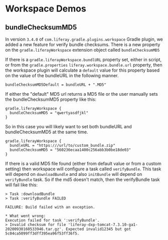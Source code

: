 # Workspace Demos

## bundleChecksumMD5

In version `3.4.0` of `com.liferay.gradle.plugins.workspace` Gradle plugin, we 
  added a new feature for verify bundle checksums.  There is a new property on the
  `gradle.liferayWorkspace` extension object called `bundleChecksumMD5`  

If there is a `gradle.liferayWorkspace.bundlURL` property set, either in script,
  or from the `gradle.properties` `liferay.workspace.bundle.url` property, then
  the workspace plugin will calculate a `default` value for this property based
  on the value of the bundleURL in the following manner.

```
bundleChecksumMD5Default = bundleURL + ".MD5"
```

If either the "default" MD5 url returns a MD5 file or the user manually sets
  the bundleChecksumMD5 property like this:

```
gradle.liferayWorkspace {
  bundleChecksumMD5 = "qwertyasdfjkl"
}
```

So in this case you will likely want to set both bundleURL and bundleChecksumMD5
  at the same time.

```
gradle.liferayWorkspace {
  bundleURL = "https:///url/to/custom_bundle.zip"
  bundleChecksumMD5 = "560236ecaa1400c256abb3b0be18de03"
}
```

If there is a valid MD5 file found (either from default value or from a custom
  setting) then workspace will configure a task called `verifyBundle`.  This 
  task will depend on `downloadBundle` and also `initBundle` will depend on 
  `verifyBundle` task.  So if the md5 doesn't match, then the verifyBundle task 
  will fail like this:
  
```
> Task :downloadBundle
> Task :verifyBundle FAILED

FAILURE: Build failed with an exception.

* What went wrong:
Execution failed for task ':verifyBundle'.
> Invalid checksum for file 'liferay-dxp-tomcat-7.3.10-ga1-20200930160533946.tar.gz'. Expected invalid12345 but got 5c04ca5099ff3dff395ea96f53ff36f5.
```